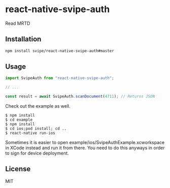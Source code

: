 # react-native-svipe-auth

Read MRTD

## Installation

```sh
npm install svipe/react-native-svipe-auth#master
```
## Usage

```js
import SvipeAuth from "react-native-svipe-auth";

// ...

const result = await SvipeAuth.scanDocument(4711); // Returns JSON
```


Check out the example as well.

```
$ npm install
$ cd example
$ npm install
$ cd ios;pod install; cd ..
$ react-native run-ios
```

Sometimes it is easier to open example/ios/SvipeAuthExample.xcworkspace in XCode instead and run it from there. You need to do this anyways in order to sign for device deployment.


## License

MIT
